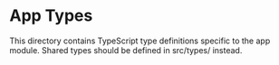 
# App Types

This directory contains TypeScript type definitions specific to the app module.
Shared types should be defined in src/types/ instead.
